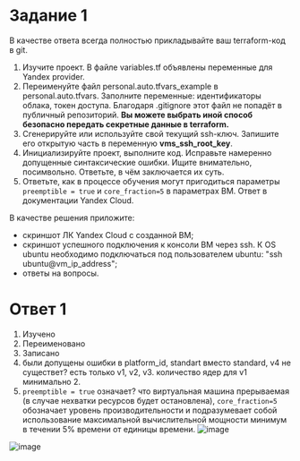 # Задание 1
В качестве ответа всегда полностью прикладывайте ваш terraform-код в git.

1. Изучите проект. В файле variables.tf объявлены переменные для Yandex provider.
2. Переименуйте файл personal.auto.tfvars_example в personal.auto.tfvars. Заполните переменные: идентификаторы облака, токен доступа. Благодаря .gitignore этот файл не попадёт в публичный репозиторий. **Вы можете выбрать иной способ безопасно передать секретные данные в terraform.**
3. Сгенерируйте или используйте свой текущий ssh-ключ. Запишите его открытую часть в переменную **vms_ssh_root_key**.
4. Инициализируйте проект, выполните код. Исправьте намеренно допущенные синтаксические ошибки. Ищите внимательно, посимвольно. Ответьте, в чём заключается их суть.
5. Ответьте, как в процессе обучения могут пригодиться параметры ```preemptible = true``` и ```core_fraction=5``` в параметрах ВМ. Ответ в документации Yandex Cloud.

В качестве решения приложите:

- скриншот ЛК Yandex Cloud с созданной ВМ;
- скриншот успешного подключения к консоли ВМ через ssh. К OS ubuntu необходимо подключаться под пользователем ubuntu: "ssh ubuntu@vm_ip_address";
- ответы на вопросы.

# Ответ 1
1. Изучено
2. Переименовано
3. Записано
4. были допущены ошибки в platform_id, standart вместо standard, v4 не существет? есть только v1, v2, v3. количество ядер для v1 минимально 2.
5. ```preemptible = true``` означает? что виртуальная машина прерываемая (в случае нехватки ресурсов будет остановлена), ```core_fraction=5``` обозначает уровень производительности и подразумевает собой использование максимальной вычислительной мощности минимум в течении 5% времени от единицы времени.
![image](https://github.com/Kirill-Gryzhin/devops-netology/assets/137723281/6f39837d-88cb-4d53-b2d6-d0ead9c97f2e)

![image](https://github.com/Kirill-Gryzhin/devops-netology/assets/137723281/9c246515-69d2-4d43-a4c6-578f732fcdcd)
   
